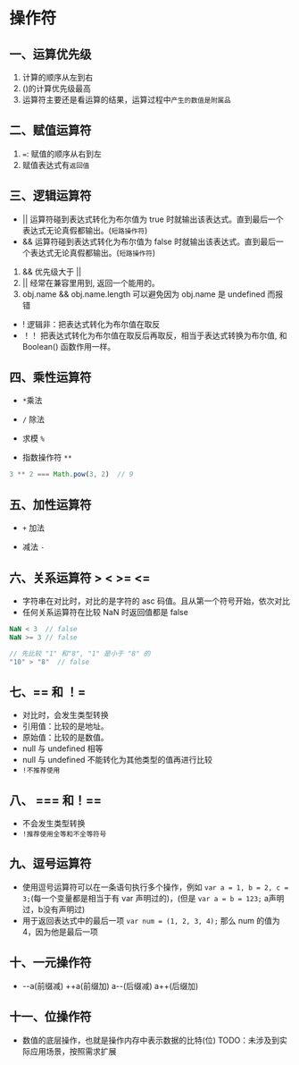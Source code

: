 # 操作符

## 一、运算优先级

1. 计算的顺序从左到右
2. ()的计算优先级最高
3. 运算符主要还是看运算的结果，运算过程中`产生的数值是附属品`

## 二、赋值运算符

1. `=`: 赋值的顺序从右到左
2. 赋值表达式有`返回值`

## 三、逻辑运算符

* || 运算符碰到表达式转化为布尔值为 true 时就输出该表达式。直到最后一个表达式无论真假都输出。(`短路操作符`)
* && 运算符碰到表达式转化为布尔值为 false 时就输出该表达式。直到最后一个表达式无论真假都输出。(`短路操作符`)

1. && 优先级大于 ||
2. || 经常在兼容里用到, 返回一个能用的。
3. obj.name && obj.name.length 可以避免因为 obj.name 是 undefined 而报错

* ! 逻辑非：把表达式转化为布尔值在取反
* ！！ 把表达式转化为布尔值在取反后再取反，相当于表达式转换为布尔值, 和 Boolean() 函数作用一样。

## 四、乘性运算符

* `*`乘法

* `/` 除法

* 求模 `%`
  
* 指数操作符 `**`

```js
3 ** 2 === Math.pow(3, 2)  // 9
```

## 五、加性运算符

* `+` 加法

* 减法 `-`

## 六、关系运算符 > < >= <=

* 字符串在对比时，对比的是字符的 asc 码值。且从第一个符号开始，依次对比
* 任何关系运算符在比较 NaN 时返回值都是 false

```js
NaN < 3  // false
NaN >= 3 // false
```

```js
// 先比较 "1" 和"8", "1" 是小于 "8" 的
"10" > "8"  // false
```

## 七、== 和 ！=

* 对比时，会发生类型转换
* 引用值：比较的是地址。
* 原始值：比较的是数值。
* null 与 undefined 相等
* null 与 undefined 不能转化为其他类型的值再进行比较
* `!不推荐使用`

## 八、 === 和！==

* 不会发生类型转换
* `!推荐使用全等和不全等符号`

## 九、逗号运算符

* 使用逗号运算符可以在一条语句执行多个操作，例如 `var a = 1, b = 2, c = 3;`(每一个变量都是相当于有 var 声明过的)，(但是 `var a = b = 123;` a声明过，b没有声明过)
* 用于返回表达式中的最后一项 `var num = (1, 2, 3, 4);` 那么 num 的值为4，因为他是最后一项

## 十、一元操作符

* --a(前缀减) ++a(前缀加) a--(后缀减) a++(后缀加)

## 十一、位操作符

* 数值的底层操作，也就是操作内存中表示数据的比特(位)
TODO：未涉及到实际应用场景，按照需求扩展
